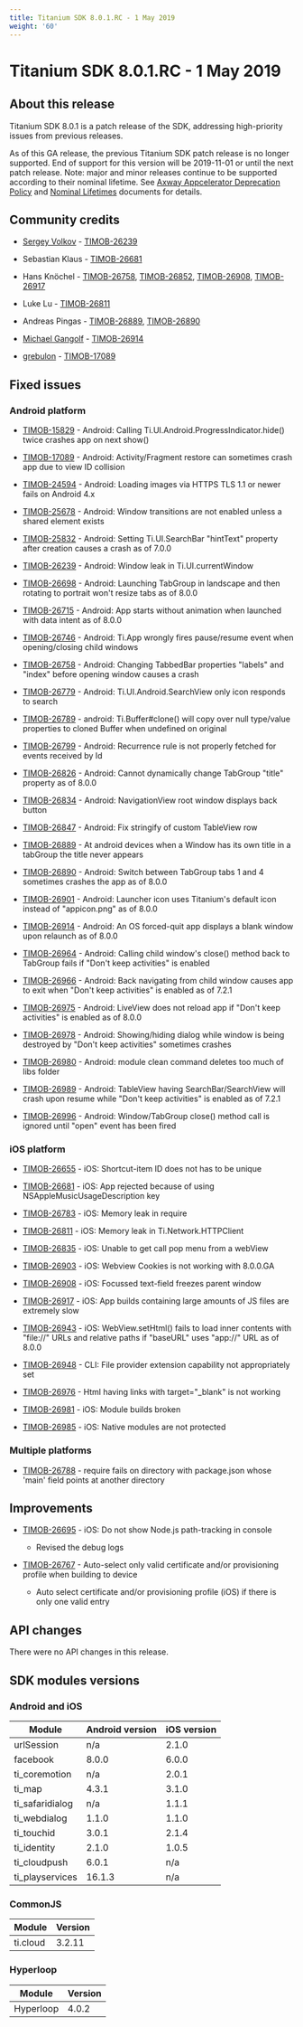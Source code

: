 ```yaml
---
title: Titanium SDK 8.0.1.RC - 1 May 2019
weight: '60'
---
```


# Titanium SDK 8.0.1.RC - 1 May 2019

## About this release

Titanium SDK 8.0.1 is a patch release of the SDK, addressing high-priority issues from previous releases.

As of this GA release, the previous Titanium SDK patch release is no longer supported. End of support for this version will be 2019-11-01 or until the next patch release. Note: major and minor releases continue to be supported according to their nominal lifetime. See [Axway Appcelerator Deprecation Policy](/guide/AMPLIFY_Appcelerator_Services_Overview/Axway_Appcelerator_Deprecation_Policy/) and [Nominal Lifetimes](/guide/AMPLIFY_Appcelerator_Services_Overview/Axway_Appcelerator_Product_Lifecycle/#nominal-lifetimes) documents for details.

## Community credits

* [Sergey Volkov](https://github.com/drauggres) - [TIMOB-26239](https://jira.appcelerator.org/browse/TIMOB-26239)

* Sebastian Klaus - [TIMOB-26681](https://jira.appcelerator.org/browse/TIMOB-26681)

* Hans Knöchel - [TIMOB-26758](https://jira.appcelerator.org/browse/TIMOB-26758), [TIMOB-26852](https://jira.appcelerator.org/browse/TIMOB-26852), [TIMOB-26908](https://jira.appcelerator.org/browse/TIMOB-26908), [TIMOB-26917](https://jira.appcelerator.org/browse/TIMOB-26917)

* Luke Lu - [TIMOB-26811](https://jira.appcelerator.org/browse/TIMOB-26811)

* Andreas Pingas - [TIMOB-26889](https://jira.appcelerator.org/browse/TIMOB-26889), [TIMOB-26890](https://jira.appcelerator.org/browse/TIMOB-26890)

* [Michael Gangolf](https://github.com/m1ga) - [TIMOB-26914](https://jira.appcelerator.org/browse/TIMOB-26914)

* [grebulon](https://github.com/grebulon) - [TIMOB-17089](https://jira.appcelerator.org/browse/TIMOB-17089)

## Fixed issues

### Android platform

* [TIMOB-15829](https://jira.appcelerator.org/browse/TIMOB-15829) - Android: Calling Ti.UI.Android.ProgressIndicator.hide() twice crashes app on next show()

* [TIMOB-17089](https://jira.appcelerator.org/browse/TIMOB-17089) - Android: Activity/Fragment restore can sometimes crash app due to view ID collision

* [TIMOB-24594](https://jira.appcelerator.org/browse/TIMOB-24594) - Android: Loading images via HTTPS TLS 1.1 or newer fails on Android 4.x

* [TIMOB-25678](https://jira.appcelerator.org/browse/TIMOB-25678) - Android: Window transitions are not enabled unless a shared element exists

* [TIMOB-25832](https://jira.appcelerator.org/browse/TIMOB-25832) - Android: Setting Ti.UI.SearchBar "hintText" property after creation causes a crash as of 7.0.0

* [TIMOB-26239](https://jira.appcelerator.org/browse/TIMOB-26239) - Android: Window leak in Ti.UI.currentWindow

* [TIMOB-26698](https://jira.appcelerator.org/browse/TIMOB-26698) - Android: Launching TabGroup in landscape and then rotating to portrait won't resize tabs as of 8.0.0

* [TIMOB-26715](https://jira.appcelerator.org/browse/TIMOB-26715) - Android: App starts without animation when launched with data intent as of 8.0.0

* [TIMOB-26746](https://jira.appcelerator.org/browse/TIMOB-26746) - Android: Ti.App wrongly fires pause/resume event when opening/closing child windows

* [TIMOB-26758](https://jira.appcelerator.org/browse/TIMOB-26758) - Android: Changing TabbedBar properties "labels" and "index" before opening window causes a crash

* [TIMOB-26779](https://jira.appcelerator.org/browse/TIMOB-26779) - Android: Ti.UI.Android.SearchView only icon responds to search

* [TIMOB-26789](https://jira.appcelerator.org/browse/TIMOB-26789) - android: Ti.Buffer#clone() will copy over null type/value properties to cloned Buffer when undefined on original

* [TIMOB-26799](https://jira.appcelerator.org/browse/TIMOB-26799) - Android: Recurrence rule is not properly fetched for events received by Id

* [TIMOB-26826](https://jira.appcelerator.org/browse/TIMOB-26826) - Android: Cannot dynamically change TabGroup "title" property as of 8.0.0

* [TIMOB-26834](https://jira.appcelerator.org/browse/TIMOB-26834) - Android: NavigationView root window displays back button

* [TIMOB-26847](https://jira.appcelerator.org/browse/TIMOB-26847) - Android: Fix stringify of custom TableView row

* [TIMOB-26889](https://jira.appcelerator.org/browse/TIMOB-26889) - At android devices when a Window has its own title in a tabGroup the title never appears

* [TIMOB-26890](https://jira.appcelerator.org/browse/TIMOB-26890) - Android: Switch between TabGroup tabs 1 and 4 sometimes crashes the app as of 8.0.0

* [TIMOB-26901](https://jira.appcelerator.org/browse/TIMOB-26901) - Android: Launcher icon uses Titanium's default icon instead of "appicon.png" as of 8.0.0

* [TIMOB-26914](https://jira.appcelerator.org/browse/TIMOB-26914) - Android: An OS forced-quit app displays a blank window upon relaunch as of 8.0.0

* [TIMOB-26964](https://jira.appcelerator.org/browse/TIMOB-26964) - Android: Calling child window's close() method back to TabGroup fails if "Don't keep activities" is enabled

* [TIMOB-26966](https://jira.appcelerator.org/browse/TIMOB-26966) - Android: Back navigating from child window causes app to exit when "Don't keep activities" is enabled as of 7.2.1

* [TIMOB-26975](https://jira.appcelerator.org/browse/TIMOB-26975) - Android: LiveView does not reload app if "Don't keep activities" is enabled as of 8.0.0

* [TIMOB-26978](https://jira.appcelerator.org/browse/TIMOB-26978) - Android: Showing/hiding dialog while window is being destroyed by "Don't keep activities" sometimes crashes

* [TIMOB-26980](https://jira.appcelerator.org/browse/TIMOB-26980) - Android: module clean command deletes too much of libs folder

* [TIMOB-26989](https://jira.appcelerator.org/browse/TIMOB-26989) - Android: TableView having SearchBar/SearchView will crash upon resume while "Don't keep activities" is enabled as of 7.2.1

* [TIMOB-26996](https://jira.appcelerator.org/browse/TIMOB-26996) - Android: Window/TabGroup close() method call is ignored until "open" event has been fired

### iOS platform

* [TIMOB-26655](https://jira.appcelerator.org/browse/TIMOB-26655) - iOS: Shortcut-item ID does not has to be unique

* [TIMOB-26681](https://jira.appcelerator.org/browse/TIMOB-26681) - iOS: App rejected because of using NSAppleMusicUsageDescription key

* [TIMOB-26783](https://jira.appcelerator.org/browse/TIMOB-26783) - iOS: Memory leak in require

* [TIMOB-26811](https://jira.appcelerator.org/browse/TIMOB-26811) - iOS: Memory leak in Ti.Network.HTTPClient

* [TIMOB-26835](https://jira.appcelerator.org/browse/TIMOB-26835) - iOS: Unable to get call pop menu from a webView

* [TIMOB-26903](https://jira.appcelerator.org/browse/TIMOB-26903) - iOS: Webview Cookies is not working with 8.0.0.GA

* [TIMOB-26908](https://jira.appcelerator.org/browse/TIMOB-26908) - iOS: Focussed text-field freezes parent window

* [TIMOB-26917](https://jira.appcelerator.org/browse/TIMOB-26917) - iOS: App builds containing large amounts of JS files are extremely slow

* [TIMOB-26943](https://jira.appcelerator.org/browse/TIMOB-26943) - iOS: WebView.setHtml() fails to load inner contents with "file://" URLs and relative paths if "baseURL" uses "app://" URL as of 8.0.0

* [TIMOB-26948](https://jira.appcelerator.org/browse/TIMOB-26948) - CLI: File provider extension capability not appropriately set

* [TIMOB-26976](https://jira.appcelerator.org/browse/TIMOB-26976) - Html having links with target="\_blank" is not working

* [TIMOB-26981](https://jira.appcelerator.org/browse/TIMOB-26981) - iOS: Module builds broken

* [TIMOB-26985](https://jira.appcelerator.org/browse/TIMOB-26985) \- iOS: Native modules are not protected

### Multiple platforms

* [TIMOB-26788](https://jira.appcelerator.org/browse/TIMOB-26788) - require fails on directory with package.json whose 'main' field points at another directory

## Improvements

* [TIMOB-26695](https://jira.appcelerator.org/browse/TIMOB-26695) - iOS: Do not show Node.js path-tracking in console

    * Revised the debug logs

* [TIMOB-26767](https://jira.appcelerator.org/browse/TIMOB-26767) - Auto-select only valid certificate and/or provisioning profile when building to device

    * Auto select certificate and/or provisioning profile (iOS) if there is only one valid entry

## API changes

There were no API changes in this release.

## SDK modules versions

### Android and iOS

| Module | Android version | iOS version |
| --- | --- | --- |
| urlSession | n/a | 2.1.0 |
| facebook | 8.0.0 | 6.0.0 |
| ti\_coremotion | n/a | 2.0.1 |
| ti\_map | 4.3.1 | 3.1.0 |
| ti\_safaridialog | n/a | 1.1.1 |
| ti\_webdialog | 1.1.0 | 1.1.0 |
| ti\_touchid | 3.0.1 | 2.1.4 |
| ti\_identity | 2.1.0 | 1.0.5 |
| ti\_cloudpush | 6.0.1 | n/a |
| ti\_playservices | 16.1.3 | n/a |

### CommonJS

| Module | Version |
| --- | --- |
| ti.cloud | 3.2.11 |

### Hyperloop

| Module | Version |
| --- | --- |
| Hyperloop | 4.0.2 |
